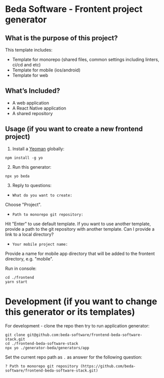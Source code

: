 # Beda Software - Frontent project generator

## What is the purpose of this project?

This template includes:

- Template for monorepo (shared files, common settings including linters, ci/cd and etc)
- Template for mobile (ios/android)
- Template for web


## What’s Included?
- A web application
- A React Native application
- A shared repository


## Usage (if you want to create a new frontend project)

1. Install a [Yeoman](https://www.npmjs.com/package/yo) globally:

```npm install -g yo```

2. Run this generator:

```npx yo beda```

3. Reply to questions:

* ```What do you want to create:```

Choose "Project".

* ```Path to monorepo git repository:```

Hit "Enter" to use default template. If you want to use another template, provide a path to the git repository with another template. Can I provide a link to a local directory?

* ```Your mobile project name:```

Provide a name for mobile app directory that will be added to the frontent directory, e.g. "mobile".

Run in console:

```
cd ./frontend
yarn start
```

# Development (if you want to change this generator or its templates)

For development - clone the repo then try to run application generator:

```
git clone git@github.com:beda-software/frontend-beda-software-stack.git
cd ./frontend-beda-software-stack
npx yo ./generator-beda/generators/app
```

Set the current repo path as `.` as answer for the following question:

```
? Path to monorepo git repository (https://github.com/beda-software/frontend-beda-software-stack.git)
```
